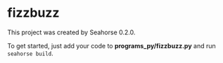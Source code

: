 # fizzbuzz

This project was created by Seahorse 0.2.0.

To get started, just add your code to **programs_py/fizzbuzz.py** and run `seahorse build`.

